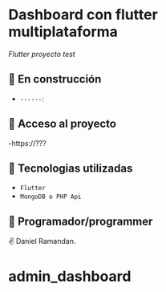 # Dashboard con flutter multiplataforma
<em> Flutter proyecto test </em>


## :hammer: En construcción
- `------`: 


## 📁 Acceso al proyecto
-https://???

## :green_book: Tecnologias utilizadas
- `Flutter`
- `MongoDB o PHP Api`

## :memo: Programador/programmer
:v: Daniel Ramandan.


# admin_dashboard
